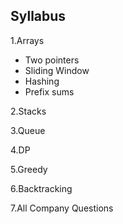 ## Syllabus

1.Arrays 
 - Two pointers 
 - Sliding Window
 - Hashing 
 - Prefix sums

2.Stacks

3.Queue

4.DP

5.Greedy

6.Backtracking

7.All Company Questions
